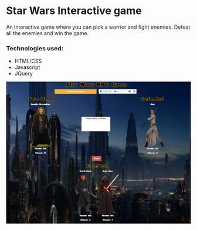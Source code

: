# Star Wars Interactive game


An interactive game where you can pick a warrior and fight enemies. Defeat all the enemies and win the game.

### Technologies used:

* HTML/CSS
* Javascript 
* JQuery


![Alt text](assets/images/github.png?raw=true "starwars")